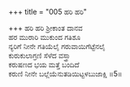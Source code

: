 +++
title = "005 ಹರಿ ಹರಿ"

+++
ಹರಿ ಹರಿ ಶ್ರೀಕಾಂತ ದಾನವ  
ಹರ ಮುರಾರಿ ಮುಕುಂದ ಗತಿಶೂ  
ನ್ಯರಿಗೆ ನೀನೇ ಗತಿಯೆಲೈ ಗರುವಾಯಿಗೆಟ್ಟೆನಲೈ  
ಕುರುಕುಲಾಗ್ರಣಿ ಸೆಳೆದ ವಸ್ತ್ರಾ  
ಕರುಷಣದ ಭಯ ಮತ್ತೆ ಬಂದಿದೆ  
ಕರುಣಿ ನೀನೇ ಬಲ್ಲೆಯೆನುತಡಿಯಿಟ್ಟಳಬುಜಾಕ್ಷಿ       ॥5॥
